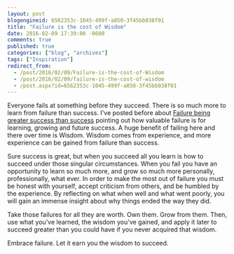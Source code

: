 ```yaml
---
layout: post
blogengineid: 6562353c-1045-499f-a850-3f45bb038f01
title: "Failure is the cost of Wisdom"
date: 2016-02-09 17:39:00 -0600
comments: true
published: true
categories: ["blog", "archives"]
tags: ["Inspiration"]
redirect_from: 
  - /post/2016/02/09/Failure-is-the-cost-of-Wisdom
  - /post/2016/02/09/failure-is-the-cost-of-wisdom
  - /post.aspx?id=6562353c-1045-499f-a850-3f45bb038f01
---
```

<!-- more -->

Everyone fails at something before they succeed. There is so much more to learn from failure than success. I've posted before about <a href="/post/2013/09/08/Failure-Is-Greater-Success-Than-Success">Failure being greater success than success</a> pointing out how valuable failure is for learning, growing and future success. A huge benefit of failing here and there over time is Wisdom. Wisdom comes from experience, and more experience can be gained from failure than success.

Sure success is great, but when you succeed all you learn is how to succeed under those singular circumstances. When you fail you have an opportunity to learn so much more, and grow so much more personally, professionally, what ever. In order to make the most out of failure you must be honest with yourself, accept criticism from others, and be humbled by the experience. By reflecting on what when well and what went poorly, you will gain an immense insight about why things ended the way they did.

Take those failures for all they are worth. Own them. Grow from them. Then, use what you've learned, the wisdom you've gained, and apply it later to succeed greater than you could have if you never acquired that wisdom.

Embrace failure. Let it earn you the wisdom to succeed.
